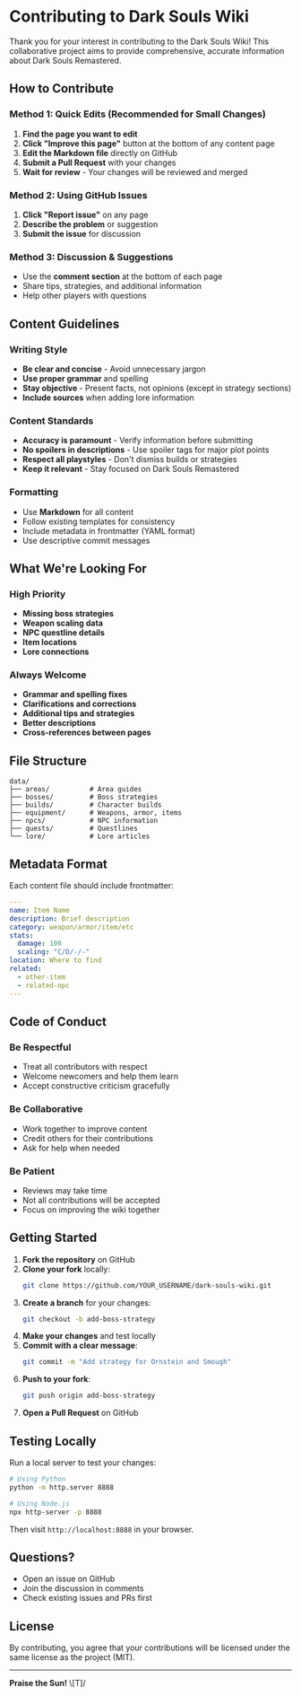 # Contributing to Dark Souls Wiki

Thank you for your interest in contributing to the Dark Souls Wiki! This collaborative project aims to provide comprehensive, accurate information about Dark Souls Remastered.

## How to Contribute

### Method 1: Quick Edits (Recommended for Small Changes)

1. **Find the page you want to edit**
2. **Click "Improve this page"** button at the bottom of any content page
3. **Edit the Markdown file** directly on GitHub
4. **Submit a Pull Request** with your changes
5. **Wait for review** - Your changes will be reviewed and merged

### Method 2: Using GitHub Issues

1. **Click "Report issue"** on any page
2. **Describe the problem** or suggestion
3. **Submit the issue** for discussion

### Method 3: Discussion & Suggestions

- Use the **comment section** at the bottom of each page
- Share tips, strategies, and additional information
- Help other players with questions

## Content Guidelines

### Writing Style
- **Be clear and concise** - Avoid unnecessary jargon
- **Use proper grammar** and spelling
- **Stay objective** - Present facts, not opinions (except in strategy sections)
- **Include sources** when adding lore information

### Content Standards
- **Accuracy is paramount** - Verify information before submitting
- **No spoilers in descriptions** - Use spoiler tags for major plot points
- **Respect all playstyles** - Don't dismiss builds or strategies
- **Keep it relevant** - Stay focused on Dark Souls Remastered

### Formatting
- Use **Markdown** for all content
- Follow existing templates for consistency
- Include metadata in frontmatter (YAML format)
- Use descriptive commit messages

## What We're Looking For

### High Priority
- **Missing boss strategies**
- **Weapon scaling data**
- **NPC questline details**
- **Item locations**
- **Lore connections**

### Always Welcome
- **Grammar and spelling fixes**
- **Clarifications and corrections**
- **Additional tips and strategies**
- **Better descriptions**
- **Cross-references between pages**

## File Structure

```
data/
├── areas/          # Area guides
├── bosses/         # Boss strategies
├── builds/         # Character builds
├── equipment/      # Weapons, armor, items
├── npcs/           # NPC information
├── quests/         # Questlines
└── lore/           # Lore articles
```

## Metadata Format

Each content file should include frontmatter:

```yaml
---
name: Item Name
description: Brief description
category: weapon/armor/item/etc
stats:
  damage: 100
  scaling: "C/D/-/-"
location: Where to find
related:
  - other-item
  - related-npc
---
```

## Code of Conduct

### Be Respectful
- Treat all contributors with respect
- Welcome newcomers and help them learn
- Accept constructive criticism gracefully

### Be Collaborative
- Work together to improve content
- Credit others for their contributions
- Ask for help when needed

### Be Patient
- Reviews may take time
- Not all contributions will be accepted
- Focus on improving the wiki together

## Getting Started

1. **Fork the repository** on GitHub
2. **Clone your fork** locally:
   ```bash
   git clone https://github.com/YOUR_USERNAME/dark-souls-wiki.git
   ```
3. **Create a branch** for your changes:
   ```bash
   git checkout -b add-boss-strategy
   ```
4. **Make your changes** and test locally
5. **Commit with a clear message**:
   ```bash
   git commit -m "Add strategy for Ornstein and Smough"
   ```
6. **Push to your fork**:
   ```bash
   git push origin add-boss-strategy
   ```
7. **Open a Pull Request** on GitHub

## Testing Locally

Run a local server to test your changes:

```bash
# Using Python
python -m http.server 8888

# Using Node.js
npx http-server -p 8888
```

Then visit `http://localhost:8888` in your browser.

## Questions?

- Open an issue on GitHub
- Join the discussion in comments
- Check existing issues and PRs first

## License

By contributing, you agree that your contributions will be licensed under the same license as the project (MIT).

---

**Praise the Sun!** \\[T]/